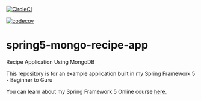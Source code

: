 [![CircleCI](https://dl.circleci.com/status-badge/img/gh/krogiers/spring5-mongo-recipe-app/tree/master.svg?style=svg)](https://dl.circleci.com/status-badge/redirect/gh/krogiers/spring5-mongo-recipe-app/tree/master)

[![codecov](https://codecov.io/gh/krogiers/spring5-mongo-recipe-app/branch/master/graph/badge.svg?token=37WB27DKZ7)](https://codecov.io/gh/krogiers/spring5-mongo-recipe-app)

# spring5-mongo-recipe-app
Recipe Application Using MongoDB

This repository is for an example application built in my Spring Framework 5 - Beginner to Guru

You can learn about my Spring Framework 5 Online course [here.](http://courses.springframework.guru/p/spring-framework-5-begginer-to-guru/?product_id=363173)